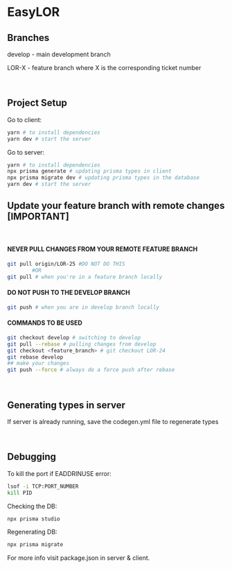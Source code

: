 # EasyLOR

## Branches

develop - main development branch

LOR-X - feature branch where X is the corresponding ticket number

</br>

## Project Setup

Go to client:

```bash
yarn # to install dependencies
yarn dev # start the server
```

Go to server:

```bash
yarn # to install dependencies
npx prisma generate # updating prisma types in client
npx prisma migrate dev # updating prisma types in the database
yarn dev # start the server
```

## Update your feature branch with remote changes [IMPORTANT]

</br>

#### NEVER PULL CHANGES FROM YOUR REMOTE FEATURE BRANCH

```bash
git pull origin/LOR-25 #DO NOT DO THIS
        #OR
git pull # when you're in a feature branch locally
```

#### DO NOT PUSH TO THE DEVELOP BRANCH

```bash
git push # when you are in develop branch locally
```

#### COMMANDS TO BE USED

```bash
git checkout develop # switching to develop
git pull --rebase # pulling changes from develop
git checkout <feature_branch> # git checkout LOR-24
git rebase develop
## make your changes
git push --force # always do a force push after rebase
```

</br>

## Generating types in server

If server is already running, save the codegen.yml file to regenerate types

</br>

## Debugging

To kill the port if EADDRINUSE error:

```bash
lsof -i TCP:PORT_NUMBER
kill PID
```

Checking the DB:

```bash
npx prisma studio
```

Regenerating DB:

```bash
npx prisma migrate
```

For more info visit package.json in server & client.
